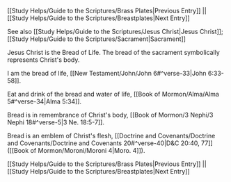 [[Study Helps/Guide to the Scriptures/Brass Plates|Previous Entry]]  ||  [[Study Helps/Guide to the Scriptures/Breastplates|Next Entry]]

 See also [[Study Helps/Guide to the Scriptures/Jesus Christ|Jesus Christ]]; [[Study Helps/Guide to the Scriptures/Sacrament|Sacrament]]

 Jesus Christ is the Bread of Life. The bread of the sacrament symbolically represents Christ's body.

 I am the bread of life, [[New Testament/John/John 6#^verse-33|John 6:33-58]].

 Eat and drink of the bread and water of life, [[Book of Mormon/Alma/Alma 5#^verse-34|Alma 5:34]].

 Bread is in remembrance of Christ's body, [[Book of Mormon/3 Nephi/3 Nephi 18#^verse-5|3 Ne. 18:5-7]].

 Bread is an emblem of Christ's flesh, [[Doctrine and Covenants/Doctrine and Covenants/Doctrine and Covenants 20#^verse-40|D&C 20:40, 77]] ([[Book of Mormon/Moroni/Moroni 4|Moro. 4]]).

[[Study Helps/Guide to the Scriptures/Brass Plates|Previous Entry]]  ||  [[Study Helps/Guide to the Scriptures/Breastplates|Next Entry]]